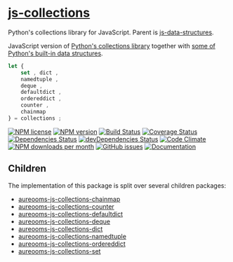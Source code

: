 [js-collections](http://aureooms.github.io/js-collections)
==

Python's collections library for JavaScript. Parent is
[js-data-structures](https://github.com/aureooms/js-data-structures).

JavaScript version of
[Python's collections library](https://docs.python.org/3.6/library/collections.html)
together with
[some of Python's built-in data structures](https://docs.python.org/3/library/stdtypes.html).

```js
let {
	set , dict ,
	namedtuple ,
	deque ,
	defaultdict ,
	ordereddict ,
	counter ,
	chainmap
} = collections ;
```

[![NPM license](http://img.shields.io/npm/l/aureooms-js-collections.svg?style=flat)](https://raw.githubusercontent.com/aureooms/js-collections/master/LICENSE)
[![NPM version](http://img.shields.io/npm/v/aureooms-js-collections.svg?style=flat)](https://www.npmjs.org/package/aureooms-js-collections)
[![Build Status](http://img.shields.io/travis/aureooms/js-collections.svg?style=flat)](https://travis-ci.org/aureooms/js-collections)
[![Coverage Status](http://img.shields.io/coveralls/aureooms/js-collections.svg?style=flat)](https://coveralls.io/r/aureooms/js-collections)
[![Dependencies Status](http://img.shields.io/david/aureooms/js-collections.svg?style=flat)](https://david-dm.org/aureooms/js-collections#info=dependencies)
[![devDependencies Status](http://img.shields.io/david/dev/aureooms/js-collections.svg?style=flat)](https://david-dm.org/aureooms/js-collections#info=devDependencies)
[![Code Climate](http://img.shields.io/codeclimate/github/aureooms/js-collections.svg?style=flat)](https://codeclimate.com/github/aureooms/js-collections)
[![NPM downloads per month](http://img.shields.io/npm/dm/aureooms-js-collections.svg?style=flat)](https://www.npmjs.org/package/aureooms-js-collections)
[![GitHub issues](http://img.shields.io/github/issues/aureooms/js-collections.svg?style=flat)](https://github.com/aureooms/js-collections/issues)
[![Documentation](https://aureooms.github.io/js-collections/badge.svg)](https://aureooms.github.io/js-collections/source.html)

## Children
The implementation of this package is split over several children packages:

  - [aureooms-js-collections-chainmap](https://github.com/aureooms/js-collections-chainmap)
  - [aureooms-js-collections-counter](https://github.com/aureooms/js-collections-counter)
  - [aureooms-js-collections-defaultdict](https://github.com/aureooms/js-collections-defaultdict)
  - [aureooms-js-collections-deque](https://github.com/aureooms/js-collections-deque)
  - [aureooms-js-collections-dict](https://github.com/aureooms/js-collections-dict)
  - [aureooms-js-collections-namedtuple](https://github.com/aureooms/js-collections-namedtuple)
  - [aureooms-js-collections-ordereddict](https://github.com/aureooms/js-collections-ordereddict)
  - [aureooms-js-collections-set](https://github.com/aureooms/js-collections-set)
